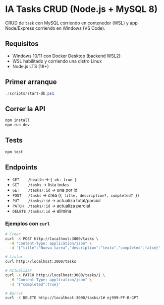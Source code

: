 # IA Tasks CRUD (Node.js + MySQL 8)

CRUD de `task` con MySQL corriendo en contenedor (WSL) y app Node/Express corriendo en Windows (VS Code).

## Requisitos

- Windows 10/11 con Docker Desktop (backend WSL2)
- WSL habilitado y corriendo una distro Linux
- Node.js LTS (18+)

## Primer arranque

```powershell
./scripts/start-db.ps1
```

## Correr la API

```powershell
npm install
npm run dev
```

## Tests

```powershell
npm test
```
## Endpoints

- `GET    /health` → `{ ok: true }`
- `GET    /tasks` → lista todas
- `GET    /tasks/:id` → una por id
- `POST   /tasks` → crea (`{ title, description?, completed? }`)
- `PUT    /tasks/:id` → actualiza total/parcial
- `PATCH  /tasks/:id` → actualiza parcial
- `DELETE /tasks/:id` → elimina

### Ejemplos con `curl`

```bash
# Crear
curl -X POST http://localhost:3000/tasks \
  -H "Content-Type: application/json" \
  -d '{"title":"Nueva tarea","description":"texto","completed":false}'

# Listar
curl http://localhost:3000/tasks

# Actualizar
curl -X PATCH http://localhost:3000/tasks/1 \
  -H "Content-Type: application/json" \
  -d '{"completed":true}'

# Borrar
curl -X DELETE http://localhost:3000/tasks/1# ej999-PF-B-GPT
